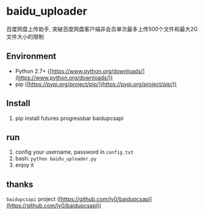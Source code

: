# baidu_uploader
  百度网盘上传助手, 突破百度网盘客户端非会员单次最多上传500个文件和最大2G文件大小的限制

## Environment
- Python 2.7+ ([https://www.python.org/downloads/](https://www.python.org/downloads/))
- pip ([https://pypi.org/project/pip/](https://pypi.org/project/pip/))

## Install 
1. pip install futures progressbar baidupcsapi

## run 
1. config your username, password in `config.txt`
2. bash: `python baidu_uploader.py`
3. enjoy it

## thanks
`baidupcsapi` project ([https://github.com/ly0/baidupcsapi](https://github.com/ly0/baidupcsapi))